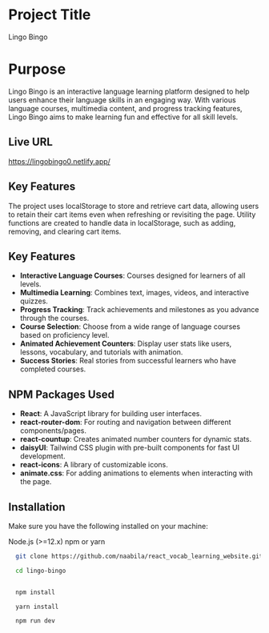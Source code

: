
# Project Title
Lingo Bingo

# Purpose
Lingo Bingo is an interactive language learning platform designed to help users enhance their language skills in an engaging way. With various language courses, multimedia content, and progress tracking features, Lingo Bingo aims to make learning fun and effective for all skill levels.

## Live URL
https://lingobingo0.netlify.app/ 

## Key Features
The project uses localStorage to store and retrieve cart data, allowing users to retain their cart items even when refreshing or revisiting the page. Utility functions are created to handle data in localStorage, such as adding, removing, and clearing cart items.

## Key Features
- **Interactive Language Courses**: Courses designed for learners of all levels.
- **Multimedia Learning**: Combines text, images, videos, and interactive quizzes.
- **Progress Tracking**: Track achievements and milestones as you advance through the courses.
- **Course Selection**: Choose from a wide range of language courses based on proficiency level.
- **Animated Achievement Counters**: Display user stats like users, lessons, vocabulary, and tutorials with animation.
- **Success Stories**: Real stories from successful learners who have completed courses.

## NPM Packages Used
- **React**: A JavaScript library for building user interfaces.
- **react-router-dom**: For routing and navigation between different components/pages.
- **react-countup**: Creates animated number counters for dynamic stats.
- **daisyUI**: Tailwind CSS plugin with pre-built components for fast UI development.
- **react-icons**: A library of customizable icons.
- **animate.css**: For adding animations to elements when interacting with the page.

## Installation
Make sure you have the following installed on your machine:

Node.js (>=12.x)
npm or yarn

```bash
  git clone https://github.com/naabila/react_vocab_learning_website.git

```
```bash
  cd lingo-bingo



```
```bash
  npm install
```
```bash
  yarn install

```
```bash
  npm run dev

```





